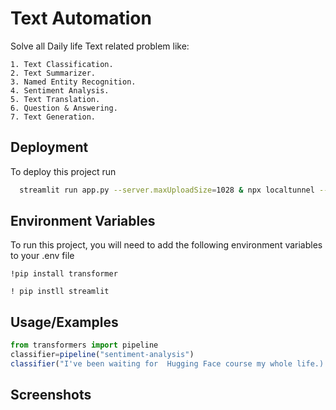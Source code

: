 
# Text Automation

Solve all Daily life Text related problem like:

    1. Text Classification.
    2. Text Summarizer.
    3. Named Entity Recognition.
    4. Sentiment Analysis.
    5. Text Translation.
    6. Question & Answering.
    7. Text Generation.
## Deployment

To deploy this project run

```bash
  streamlit run app.py --server.maxUploadSize=1028 & npx localtunnel --port 8501
```


## Environment Variables

To run this project, you will need to add the following environment variables to your .env file

`!pip install transformer`

`! pip instll streamlit`


## Usage/Examples

```javascript
from transformers import pipeline
classifier=pipeline("sentiment-analysis")
classifier("I've been waiting for  Hugging Face course my whole life.)

```


## Screenshots


